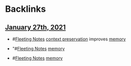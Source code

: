 
# Backlinks
## [January 27th, 2021](<January 27th, 2021.md>)
- #[Fleeting Notes](<Fleeting Notes.md>) [context preservation](<context preservation.md>) improves [memory](<memory.md>)

- "#[Fleeting Notes](<Fleeting Notes.md>) [memory](<memory.md>)

- #[Fleeting Notes](<Fleeting Notes.md>) [memory](<memory.md>)

